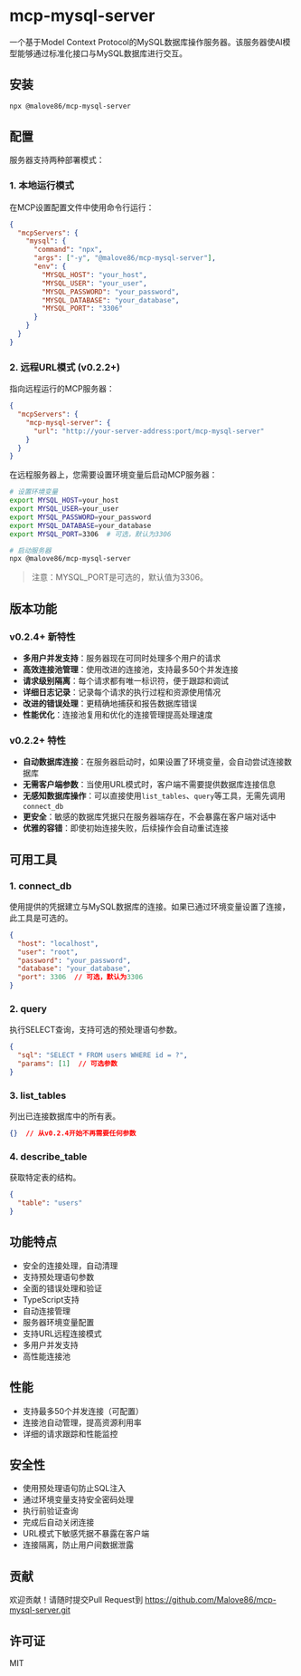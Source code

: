 # mcp-mysql-server

一个基于Model Context Protocol的MySQL数据库操作服务器。该服务器使AI模型能够通过标准化接口与MySQL数据库进行交互。

## 安装

```bash
npx @malove86/mcp-mysql-server
```

## 配置

服务器支持两种部署模式：

### 1. 本地运行模式

在MCP设置配置文件中使用命令行运行：

```json
{
  "mcpServers": {
    "mysql": {
      "command": "npx",
      "args": ["-y", "@malove86/mcp-mysql-server"],
      "env": {
        "MYSQL_HOST": "your_host",
        "MYSQL_USER": "your_user",
        "MYSQL_PASSWORD": "your_password",
        "MYSQL_DATABASE": "your_database",
        "MYSQL_PORT": "3306"
      }
    }
  }
}
```

### 2. 远程URL模式 (v0.2.2+)

指向远程运行的MCP服务器：

```json
{
  "mcpServers": {
    "mcp-mysql-server": {
      "url": "http://your-server-address:port/mcp-mysql-server"
    }
  }
}
```

在远程服务器上，您需要设置环境变量后启动MCP服务器：

```bash
# 设置环境变量
export MYSQL_HOST=your_host
export MYSQL_USER=your_user
export MYSQL_PASSWORD=your_password
export MYSQL_DATABASE=your_database
export MYSQL_PORT=3306  # 可选，默认为3306

# 启动服务器
npx @malove86/mcp-mysql-server
```

> 注意：MYSQL_PORT是可选的，默认值为3306。

## 版本功能

### v0.2.4+ 新特性
- **多用户并发支持**：服务器现在可同时处理多个用户的请求
- **高效连接池管理**：使用改进的连接池，支持最多50个并发连接
- **请求级别隔离**：每个请求都有唯一标识符，便于跟踪和调试
- **详细日志记录**：记录每个请求的执行过程和资源使用情况
- **改进的错误处理**：更精确地捕获和报告数据库错误
- **性能优化**：连接池复用和优化的连接管理提高处理速度

### v0.2.2+ 特性
- **自动数据库连接**：在服务器启动时，如果设置了环境变量，会自动尝试连接数据库
- **无需客户端参数**：当使用URL模式时，客户端不需要提供数据库连接信息
- **无感知数据库操作**：可以直接使用`list_tables`、`query`等工具，无需先调用`connect_db`
- **更安全**：敏感的数据库凭据只在服务器端存在，不会暴露在客户端对话中
- **优雅的容错**：即使初始连接失败，后续操作会自动重试连接

## 可用工具

### 1. connect_db
使用提供的凭据建立与MySQL数据库的连接。如果已通过环境变量设置了连接，此工具是可选的。

```json
{
  "host": "localhost",
  "user": "root",
  "password": "your_password",
  "database": "your_database",
  "port": 3306  // 可选，默认为3306
}
```

### 2. query
执行SELECT查询，支持可选的预处理语句参数。

```json
{
  "sql": "SELECT * FROM users WHERE id = ?",
  "params": [1]  // 可选参数
}
```

### 3. list_tables
列出已连接数据库中的所有表。

```json
{}  // 从v0.2.4开始不再需要任何参数
```

### 4. describe_table
获取特定表的结构。

```json
{
  "table": "users"
}
```

## 功能特点

- 安全的连接处理，自动清理
- 支持预处理语句参数
- 全面的错误处理和验证
- TypeScript支持
- 自动连接管理
- 服务器环境变量配置
- 支持URL远程连接模式
- 多用户并发支持
- 高性能连接池

## 性能

- 支持最多50个并发连接（可配置）
- 连接池自动管理，提高资源利用率
- 详细的请求跟踪和性能监控

## 安全性

- 使用预处理语句防止SQL注入
- 通过环境变量支持安全密码处理
- 执行前验证查询
- 完成后自动关闭连接
- URL模式下敏感凭据不暴露在客户端
- 连接隔离，防止用户间数据泄露

## 贡献

欢迎贡献！请随时提交Pull Request到 https://github.com/Malove86/mcp-mysql-server.git

## 许可证

MIT 